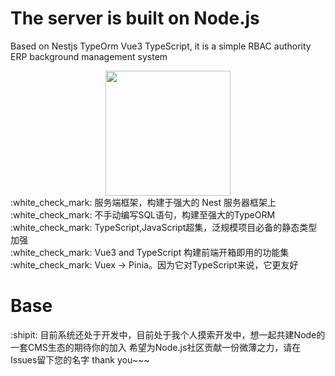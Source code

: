 # The server is built on Node.js 
Based on Nestjs TypeOrm Vue3 TypeScript, it is a simple RBAC authority ERP background management system<br/>
<div align=center><a href="https://sm.ms/image/WL6gOIBkDx9aYts" target="_blank"><img src="https://s2.loli.net/2021/12/27/WL6gOIBkDx9aYts.png" width="200"/></a></div>
:white_check_mark: 服务端框架，构建于强大的 Nest 服务器框架上</br>
:white_check_mark: 不手动编写SQL语句，构建至强大的TypeORM</br>
:white_check_mark: TypeScript,JavaScript超集，泛规模项目必备的静态类型加强</br>
:white_check_mark: Vue3 and TypeScript 构建前端开箱即用的功能集
:white_check_mark: Vuex -> Pinia。因为它对TypeScript来说，它更友好

# Base
:shipit: 目前系统还处于开发中，目前处于我个人摸索开发中，想一起共建Node的一套CMS生态的期待你的加入 希望为Node.js社区贡献一份微薄之力，请在Issues留下您的名字 thank you~~~
